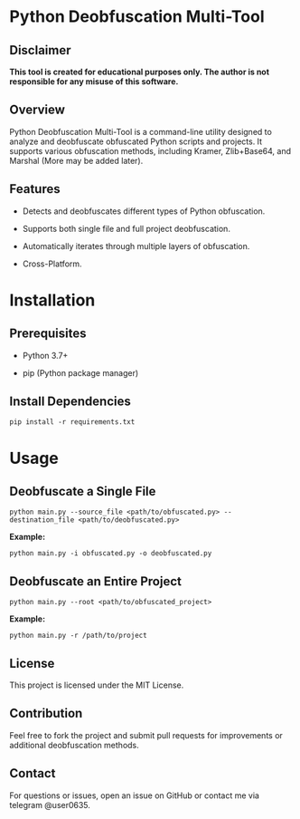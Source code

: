 # Python Deobfuscation Multi-Tool

## Disclaimer

**This tool is created for educational purposes only. The author is not responsible for any misuse of this software.**

## Overview

Python Deobfuscation Multi-Tool is a command-line utility designed to analyze and deobfuscate obfuscated Python scripts and projects. It supports various obfuscation methods, including Kramer, Zlib+Base64, and Marshal (More may be added later).

## Features

- Detects and deobfuscates different types of Python obfuscation.

- Supports both single file and full project deobfuscation.

- Automatically iterates through multiple layers of obfuscation.

- Cross-Platform.

# Installation

## Prerequisites

- Python 3.7+

- pip (Python package manager)

## Install Dependencies

`
pip install -r requirements.txt
`

# Usage

## Deobfuscate a Single File

`
python main.py --source_file <path/to/obfuscated.py> --destination_file <path/to/deobfuscated.py>
`

**Example:**

`
python main.py -i obfuscated.py -o deobfuscated.py
`

## Deobfuscate an Entire Project

`
python main.py --root <path/to/obfuscated_project>
`

**Example:**

`
python main.py -r /path/to/project
`

## License

This project is licensed under the MIT License.

## Contribution

Feel free to fork the project and submit pull requests for improvements or additional deobfuscation methods.

## Contact

For questions or issues, open an issue on GitHub or contact me via telegram @user0635.